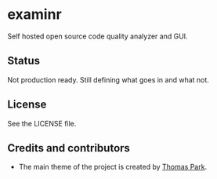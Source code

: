 examinr
=======

Self hosted open source code quality analyzer and GUI.

Status
------

Not production ready. Still defining what goes in and what not.

License
-------

See the LICENSE file.

Credits and contributors
------------------------

- The main theme of the project is created by [Thomas Park][theme-author]. 

[theme-author]: https://github.com/thomaspark
